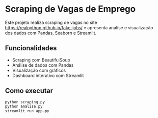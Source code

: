 # Scraping de Vagas de Emprego

Este projeto realiza scraping de vagas no site https://realpython.github.io/fake-jobs/ e apresenta análise e visualização dos dados com Pandas, Seaborn e Streamlit.

## Funcionalidades

- Scraping com BeautifulSoup
- Análise de dados com Pandas
- Visualização com gráficos
- Dashboard interativo com Streamlit

## Como executar

```bash
python scraping.py
python analise.py
streamlit run app.py
